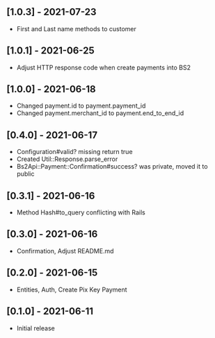 ## [1.0.3] - 2021-07-23
- First and Last name methods to customer

## [1.0.1] - 2021-06-25
- Adjust HTTP response code when create payments into BS2

## [1.0.0] - 2021-06-18
- Changed payment.id to payment.payment_id
- Changed payment.merchant_id to payment.end_to_end_id

## [0.4.0] - 2021-06-17
- Configuration#valid? missing return true
- Created Util::Response.parse_error
- Bs2Api::Payment::Confirmation#success? was private, moved it to public

## [0.3.1] - 2021-06-16
- Method Hash#to_query conflicting with Rails

## [0.3.0] - 2021-06-16
- Confirmation, Adjust README.md

## [0.2.0] - 2021-06-15
- Entities, Auth, Create Pix Key Payment

## [0.1.0] - 2021-06-11
- Initial release
